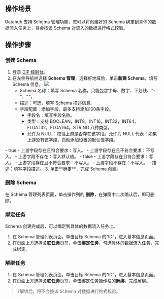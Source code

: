 ## 操作场景

Datahub 支持 Schema 管理功能，您可以将创建好的 Schema 绑定到具体的数据流入任务上，将会按该 Schema 对流入的数据进行格式校验。

## 操作步骤

### 创建 Schema

1. 登录 [DIP 控制台](https://console.cloud.tencent.com/datahub-overview)。
2. 在左侧导航栏选择 **Schema 管理**，选择好地域后，单击**新建 Schema**，填写 Schema 信息。
   ![](https://qcloudimg.tencent-cloud.cn/raw/a1495c9cd98b0709264514a2ae701507.png)
   - Schema 名称：填写 Schema 名称，只能包含字母、数字、下划线、"-"、"."。
   - 描述：可选，填写 Schema 描述信息。
   - 字段配置：添加字段，最多支持添加100条字段。
     - 字段名：填写字段名称。
     - 类型：支持 BOOLEAN，INT8，INT16，INT32，INT64，FLOAT32，FLOAT64，STRING 八种类型。
     - 允许为 NULL：校验上游是否存在该字段。允许为 NULL 代表：如果上游没有该字段，自动添加设置的默认值字段。
<dx-alert infotype="explain" title="关于字段配置中是否为 NULL 的详细说明：">
 - true 
   - 上游字段存在且符合要求：写入。
   - 上游字段存在且不符合要求：不写入。
   - 上游字段不存在：写入默认值。
 - false  
   - 上游字段存在且符合要求：写入。
   - 上游字段存在且不符合要求：不写入。
   - 上游字段不存在：不写入。
</dx-alert>
     - 描述：填写字段描述。
3. 单击**确定**，完成 Schema 创建。

### 删除 Schema


在 Schema 管理列表页面，单击操作列的 **删除**，在弹窗中二次确认后，即可删除。



### 绑定任务

Schema 创建完成后，可以绑定到具体的数据流入任务上。

1. 在 Schema 管理列表页面，单击目标 Schema 的“ID”，进入基本信息页面。
2. 在页面上方选择**关联任务**页签，单击**绑定任务**，勾选具体的数据流入任务，完成绑定。



### 解绑任务



1. 在 Schema 管理列表页面，单击目标 Schema 的“ID”，进入基本信息页面。
2. 在页面上方选择**关联任务**页签，单击绑定任务操作栏的**解绑**，完成解绑。


> ?解绑后，将不会按该 Schema 对数据进行格式校验。
